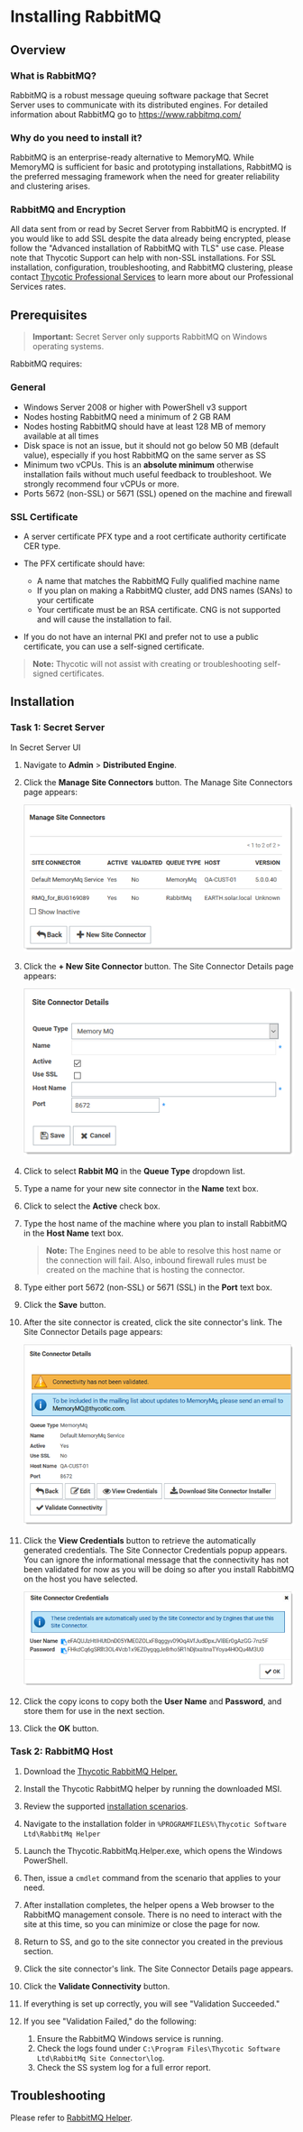 [title]: # (Installing RabbitMQ)
[tags]: # (RabbitMQ,Setup,Install)
[priority]: #	(1000)
[redirect]: # (RabbitMQ,RabbitMQSSL)

# Installing RabbitMQ

## Overview

### What is RabbitMQ?

RabbitMQ is a robust message queuing software package that Secret Server uses to communicate with its distributed engines. For detailed information about RabbitMQ go to https://www.rabbitmq.com/

### Why do you need to install it?

RabbitMQ is an enterprise-ready alternative to MemoryMQ. While MemoryMQ is sufficient for basic and prototyping installations, RabbitMQ is the preferred messaging framework when the need for greater reliability and clustering arises.

### RabbitMQ and Encryption

All data sent from or read by Secret Server from RabbitMQ is encrypted. If you would like to add SSL despite the data already being encrypted, please follow the "Advanced installation of RabbitMQ with TLS" use case. Please note that Thycotic Support can help with non-SSL installations. For SSL installation, configuration, troubleshooting, and RabbitMQ clustering, please contact [Thycotic Professional Services](https://thycotic.com/products/professional-services-training/) to learn more about our Professional Services rates.

## Prerequisites

> **Important:** Secret Server only supports RabbitMQ on Windows operating systems.

RabbitMQ requires:

### General


- Windows Server 2008 or higher with PowerShell v3 support
- Nodes hosting RabbitMQ need a minimum of 2 GB RAM
- Nodes hosting RabbitMQ should have at least 128 MB of memory available at all times
- Disk space is not an issue, but it should not go below 50 MB (default value), especially if you host RabbitMQ on the same server as SS
- Minimum two vCPUs. This is an **absolute minimum** otherwise installation fails without much useful feedback to troubleshoot. We strongly recommend four vCPUs or more.
- Ports 5672 (non-SSL) or 5671 (SSL) opened on the machine and firewall

### SSL Certificate


- A server certificate PFX type and a root certificate authority certificate CER type.
- The PFX certificate should have:

  - A name that matches the RabbitMQ Fully qualified machine name
  - If you plan on making a RabbitMQ cluster, add DNS names (SANs) to your certificate
  - Your certificate must be an RSA certificate. CNG is not supported and will cause the installation to fail.

- If you do not have an internal PKI and prefer not to use a public certificate, you can use a self-signed certificate.

> **Note:** Thycotic will not assist with creating or troubleshooting self-signed certificates.

## Installation

### Task 1: Secret Server

In Secret Server UI

1. Navigate to **Admin** > **Distributed Engine**.

1. Click the **Manage Site Connectors** button. The Manage Site Connectors page appears:

   ![image-20200602160103461](images/image-20200602160103461.png)

1. Click the **+ New Site Connector** button. The Site Connector Details page appears:

   ![image-20200602160204020](images/image-20200602160204020.png)

1. Click to select **Rabbit MQ** in the **Queue Type** dropdown list.

1. Type a name for your new site connector in the **Name** text box.

1. Click to select the **Active** check box.

1. Type the host name of the machine where you plan to install RabbitMQ in the **Host Name** text box.

   > **Note:** The Engines need to be able to resolve this host name or the connection will fail. Also, inbound firewall rules must be created on the machine that is hosting the connector.

1. Type either port 5672 (non-SSL) or 5671 (SSL) in the **Port** text box.

1. Click the **Save** button.

1. After the site connector is created, click the site connector's link. The Site Connector Details page appears:

   ![image-20200602161342316](images/image-20200602161342316.png)

1. Click the **View Credentials** button to retrieve the automatically generated cred­­­­­entials. The Site Connector Credentials popup appears. You can ignore the informational message that the connectivity has not been validated for now as you will be doing so after you install RabbitMQ on the host you have selected.

   ![image-20200602161544818](images/image-20200602161544818.png)

1. Click the copy icons to copy both the **User Name** and **Password**, and store them for use in the next section.

1. Click the **OK** button.

### Task 2: RabbitMQ Host

1. Download the [Thycotic RabbitMQ Helper.](https://updates.thycotic.net/links.ashx?RabbitMqInstaller)

1. Install the Thycotic RabbitMQ helper by running the downloaded MSI.

1. Review the supported [installation scenarios](https://thycotic.github.io/rabbitmq-helper/installation/).

1. Navigate to the installation folder in `%PROGRAMFILES%\Thycotic Software Ltd\RabbitMq Helper`

1. Launch the Thycotic.RabbitMq.Helper.exe, which opens the Windows PowerShell.

1. Then, issue a `cmdlet` command from the scenario that applies to your need.

1. After installation completes, the helper opens a Web browser to the RabbitMQ management console. There is no need to interact with the site at this time, so you can minimize or close the page for now.

1. Return to SS, and go to the site connector you created in the previous section.

1. Click the site connector's link. The Site Connector Details page appears.

1. Click the **Validate Connectivity** button.

1. If everything is set up correctly, you will see "Validation Succeeded."

1. If you see "Validation Failed," do the following:
   1. Ensure the RabbitMQ Windows service is running.
   1. Check the logs found under `C:\Program Files\Thycotic Software Ltd\RabbitMq Site Connector\log`.
   1. Check the SS system log for a full error report.

## Troubleshooting

Please refer to [RabbitMQ Helper](https://thycotic.github.io/rabbitmq-helper/#troubleshooting-and-maintenance).